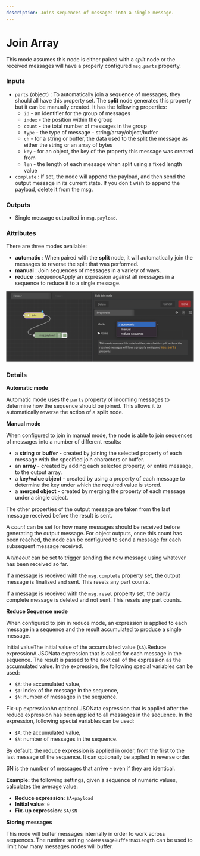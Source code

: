 ```yaml
---
description: Joins sequences of messages into a single message.
---
```


# Join Array

This mode assumes this node is either paired with a _split_ node or the received messages will have a properly configured `msg.parts` property.

### Inputs

* `parts` (object) : To automatically join a sequence of messages, they should all have this property set. The **split** node generates this property but it can be manually created. It has the following properties:
  * `id` - an identifier for the group of messages
  * `index` - the position within the group
  * `count` - the total number of messages in the group
  * `type` - the type of message - string/array/object/buffer
  * `ch` - for a string or buffer, the data used to the split the message as either the string or an array of bytes
  * `key` - for an object, the key of the property this message was created from
  * `len` - the length of each message when split using a fixed length value
* `complete` : If set, the node will append the payload, and then send the output message in its current state. If you don't wish to append the payload, delete it from the msg.

### Outputs

* Single message outputted in `msg.payload`.

### Attributes

There are three modes available:

* **automatic** : When paired with the **split** node, it will automatically join the messages to reverse the split that was performed.
* **manual** : Join sequences of messages in a variety of ways.
* **reduce** : sequenceApply an expression against all messages in a sequence to reduce it to a single message.

![](<../../../.gitbook/assets/image (18) (1).png>)

### Details

**Automatic mode**

Automatic mode uses the `parts` property of incoming messages to determine how the sequence should be joined. This allows it to automatically reverse the action of a **split** node.

**Manual mode**

When configured to join in manual mode, the node is able to join sequences of messages into a number of different results:

* a **string** or **buffer** - created by joining the selected property of each message with the specified join characters or buffer.
* an **array** - created by adding each selected property, or entire message, to the output array.
* a **key/value object** - created by using a property of each message to determine the key under which the required value is stored.
* a **merged object** - created by merging the property of each message under a single object.

The other properties of the output message are taken from the last message received before the result is sent.

A _count_ can be set for how many messages should be received before generating the output message. For object outputs, once this count has been reached, the node can be configured to send a message for each subsequent message received.

A _timeout_ can be set to trigger sending the new message using whatever has been received so far.

If a message is received with the `msg.complete` property set, the output message is finalised and sent. This resets any part counts.

If a message is received with the `msg.reset` property set, the partly complete message is deleted and not sent. This resets any part counts.

**Reduce Sequence mode**

When configured to join in reduce mode, an expression is applied to each message in a sequence and the result accumulated to produce a single message.

Initial valueThe initial value of the accumulated value (`$A`).Reduce expressionA JSONata expression that is called for each message in the sequence. The result is passed to the next call of the expression as the accumulated value. In the expression, the following special variables can be used:

* `$A`: the accumulated value,
* `$I`: index of the message in the sequence,
* `$N`: number of messages in the sequence.

Fix-up expressionAn optional JSONata expression that is applied after the reduce expression has been applied to all messages in the sequence. In the expression, following special variables can be used:

* `$A`: the accumulated value,
* `$N`: number of messages in the sequence.

By default, the reduce expression is applied in order, from the first to the last message of the sequence. It can optionally be applied in reverse order.

$N is the number of messages that arrive - even if they are identical.

**Example:** the following settings, given a sequence of numeric values, calculates the average value:

* **Reduce expression**: `$A+payload`
* **Initial value**: `0`
* **Fix-up expression**: `$A/$N`

**Storing messages**

This node will buffer messages internally in order to work across sequences. The runtime setting `nodeMessageBufferMaxLength` can be used to limit how many messages nodes will buffer.
